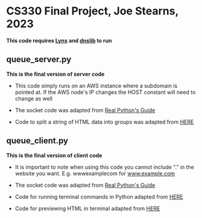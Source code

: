 # CS330 Final Project, Joe Stearns, 2023
**This code requires [Lynx](https://github.com/ThomasDickey/lynx-snapshots) and [dnslib](https://pypi.org/project/dnslib/) to run**

## queue_server.py
**This is the final version of server code**

- This code simply runs on an AWS instance where a subdomain is pointed at. If the AWS node's IP changes the HOST constant will need to change as well

- The socket code was adapted from [Real Python's Guide](https://realpython.com/python-sockets/#echo-server)
- Code to split a string of HTML data into groups was adapted from [HERE](https://stackoverflow.com/questions/43982938/split-string-into-groups-of-3-characters)

## queue_client.py
**This is the final version of client code**

- It is important to note when using this code you cannot include "." in the website you want. E.g. wwwexamplecom for www.example.com

- The socket code was adapted from [Real Python's Guide](https://realpython.com/python-sockets/#echo-client)
- Code for running terminal commands in Python adapted from [HERE](https://stackoverflow.com/questions/3730964/python-script-execute-commands-in-terminal)
- Code for previewing HTML in terminal adapted from [HERE](https://askubuntu.com/questions/58416/how-can-i-preview-html-documents-from-the-command-line)
